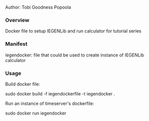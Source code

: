 
Author: Tobi Goodness Popoola

### Overview

Docker file to setup IEGENLib and run calculator for tutorial series

### Manifest
iegendocker: file that could be used to create instance of IEGENLib calculator

### Usage

Build docker file:

sudo docker build -f iegendockerfile -t iegendocker . 


Run an instance of timeserver's dockerfile:

sudo docker run iegendocker



